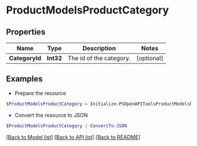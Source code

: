 # ProductModelsProductCategory
## Properties

Name | Type | Description | Notes
------------ | ------------- | ------------- | -------------
**CategoryId** | **Int32** | The id of the category. | [optional] 

## Examples

- Prepare the resource
```powershell
$ProductModelsProductCategory = Initialize-PSOpenAPIToolsProductModelsProductCategory  -CategoryId null
```

- Convert the resource to JSON
```powershell
$ProductModelsProductCategory | ConvertTo-JSON
```

[[Back to Model list]](../README.md#documentation-for-models) [[Back to API list]](../README.md#documentation-for-api-endpoints) [[Back to README]](../README.md)

